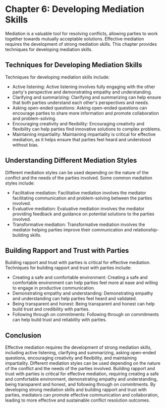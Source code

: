 Chapter 6: Developing Mediation Skills
======================================

Mediation is a valuable tool for resolving conflicts, allowing parties to work together towards mutually acceptable solutions. Effective mediation requires the development of strong mediation skills. This chapter provides techniques for developing mediation skills.

Techniques for Developing Mediation Skills
------------------------------------------

Techniques for developing mediation skills include:

* Active listening: Active listening involves fully engaging with the other party's perspective and demonstrating empathy and understanding.
* Clarifying and summarizing: Clarifying and summarizing can help ensure that both parties understand each other's perspectives and needs.
* Asking open-ended questions: Asking open-ended questions can encourage parties to share more information and promote collaboration and problem-solving.
* Encouraging creativity and flexibility: Encouraging creativity and flexibility can help parties find innovative solutions to complex problems.
* Maintaining impartiality: Maintaining impartiality is critical for effective mediation, as it helps ensure that parties feel heard and understood without bias.

Understanding Different Mediation Styles
----------------------------------------

Different mediation styles can be used depending on the nature of the conflict and the needs of the parties involved. Some common mediation styles include:

* Facilitative mediation: Facilitative mediation involves the mediator facilitating communication and problem-solving between the parties involved.
* Evaluative mediation: Evaluative mediation involves the mediator providing feedback and guidance on potential solutions to the parties involved.
* Transformative mediation: Transformative mediation involves the mediator helping parties improve their communication and relationship-building skills.

Building Rapport and Trust with Parties
---------------------------------------

Building rapport and trust with parties is critical for effective mediation. Techniques for building rapport and trust with parties include:

* Creating a safe and comfortable environment: Creating a safe and comfortable environment can help parties feel more at ease and willing to engage in productive communication.
* Demonstrating empathy and understanding: Demonstrating empathy and understanding can help parties feel heard and validated.
* Being transparent and honest: Being transparent and honest can help build trust and credibility with parties.
* Following through on commitments: Following through on commitments can help build trust and reliability with parties.

Conclusion
----------

Effective mediation requires the development of strong mediation skills, including active listening, clarifying and summarizing, asking open-ended questions, encouraging creativity and flexibility, and maintaining impartiality. Different mediation styles can be used depending on the nature of the conflict and the needs of the parties involved. Building rapport and trust with parties is critical for effective mediation, requiring creating a safe and comfortable environment, demonstrating empathy and understanding, being transparent and honest, and following through on commitments. By developing strong mediation skills and building rapport and trust with parties, mediators can promote effective communication and collaboration, leading to more effective and sustainable conflict resolution outcomes.
